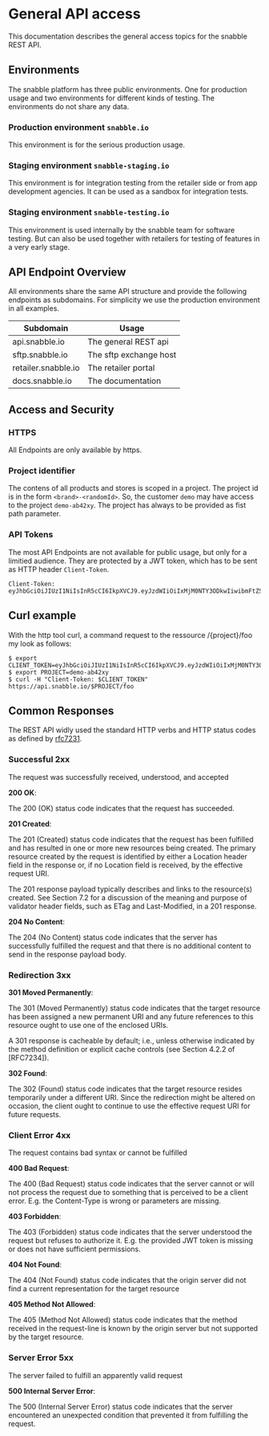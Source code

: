 
# General API access

This documentation describes the general access topics for the snabble REST API.

## Environments

The snabble platform has three public environments. One for production usage and
two environments for different kinds of testing. The environments do not share any data.

### Production environment `snabble.io`

This environment is for the serious production usage.

### Staging environment `snabble-staging.io`

This environment is for integration testing from the retailer side or from app development agencies.
It can be used as a sandbox for integration tests.

### Staging environment `snabble-testing.io`

This environment is used internally by the snabble team for software testing. But can also be used together
with retailers for testing of features in a very early stage.


## API Endpoint Overview
All environments share the same API structure and provide the following endpoints as subdomains. For simplicity we use the
production environment in all examples.

| Subdomain                      | Usage                                       |
|--------------------------------|---------------------------------------------|
| api.snabble.io                 | The general REST api                        |
| sftp.snabble.io                | The sftp exchange host                      |
| retailer.snabble.io            | The retailer portal                         |
| docs.snabble.io                | The documentation                           |


## Access and Security

### HTTPS

All Endpoints are only available by https.

### Project identifier

The contens of all products and stores is scoped in a project. The project id is in the form `<brand>-<randomId>`. So, the customer `demo` may have access to the
project `demo-ab42xy`. The project has always to be provided as fist path parameter.

### API Tokens

The most API Endpoints are not available for public usage, but only for a limitied audience.
They are protected by a JWT token, which has to be sent as HTTP header `Client-Token`.

```
Client-Token: eyJhbGciOiJIUzI1NiIsInR5cCI6IkpXVCJ9.eyJzdWIiOiIxMjM0NTY3ODkwIiwibmFtZSI6IkpvaG4gRG9lIiwiYWRtaW4iOnRydWV9.TJVA95OrM7E2cBab30RMHrHDcEfxjoYZgeFONFh7HgQ
```

## Curl example
With the http tool curl, a command request to the ressource /{project}/foo my look as follows:

```
$ export CLIENT_TOKEN=eyJhbGciOiJIUzI1NiIsInR5cCI6IkpXVCJ9.eyJzdWIiOiIxMjM0NTY3ODkwIiwibmFtZSI6IkpvaG4gRG9lIiwiYWRtaW4iOnRydWV9.TJVA95OrM7E2cBab30RMHrHDcEfxjoYZgeFONFh7HgQ
$ export PROJECT=demo-ab42xy
$ curl -H "Client-Token: $CLIENT_TOKEN" https://api.snabble.io/$PROJECT/foo
```

## Common Responses

The REST API widly used the standard HTTP verbs and HTTP status codes as defined by [rfc7231](https://tools.ietf.org/html/rfc7231#section-6).

### Successful 2xx
The request was successfully received, understood, and accepted

**200 OK**:

   The 200 (OK) status code indicates that the request has succeeded.

**201 Created**:

   The 201 (Created) status code indicates that the request has been
   fulfilled and has resulted in one or more new resources being
   created.  The primary resource created by the request is identified
   by either a Location header field in the response or, if no Location
   field is received, by the effective request URI.

   The 201 response payload typically describes and links to the
   resource(s) created.  See Section 7.2 for a discussion of the meaning
   and purpose of validator header fields, such as ETag and
   Last-Modified, in a 201 response.

**204 No Content**:

   The 204 (No Content) status code indicates that the server has
   successfully fulfilled the request and that there is no additional
   content to send in the response payload body.

### Redirection 3xx

**301 Moved Permanently**:

   The 301 (Moved Permanently) status code indicates that the target
   resource has been assigned a new permanent URI and any future
   references to this resource ought to use one of the enclosed URIs.

   A 301 response is cacheable by default; i.e., unless otherwise
   indicated by the method definition or explicit cache controls (see
   Section 4.2.2 of [RFC7234]).

**302 Found**:

   The 302 (Found) status code indicates that the target resource
   resides temporarily under a different URI.  Since the redirection
   might be altered on occasion, the client ought to continue to use the
   effective request URI for future requests.

### Client Error 4xx
The request contains bad syntax or cannot be fulfilled

**400 Bad Request**:

   The 400 (Bad Request) status code indicates that the server cannot or 
   will not process the request due to something that is perceived to be
   a client error. E.g. the Content-Type is wrong or parameters are missing.

**403 Forbidden**:

   The 403 (Forbidden) status code indicates that the server understood
   the request but refuses to authorize it. E.g. the provided JWT token
   is missing or does not have sufficient permissions.

**404 Not Found**:

   The 404 (Not Found) status code indicates that the origin server
   did not find a current representation for the target resource

**405 Method Not Allowed**:

   The 405 (Method Not Allowed) status code indicates that the method
   received in the request-line is known by the origin server but not
   supported by the target resource.

### Server Error 5xx
The server failed to fulfill an apparently valid request

**500 Internal Server Error**:

   The 500 (Internal Server Error) status code indicates that the server
   encountered an unexpected condition that prevented it from fulfilling
   the request.
